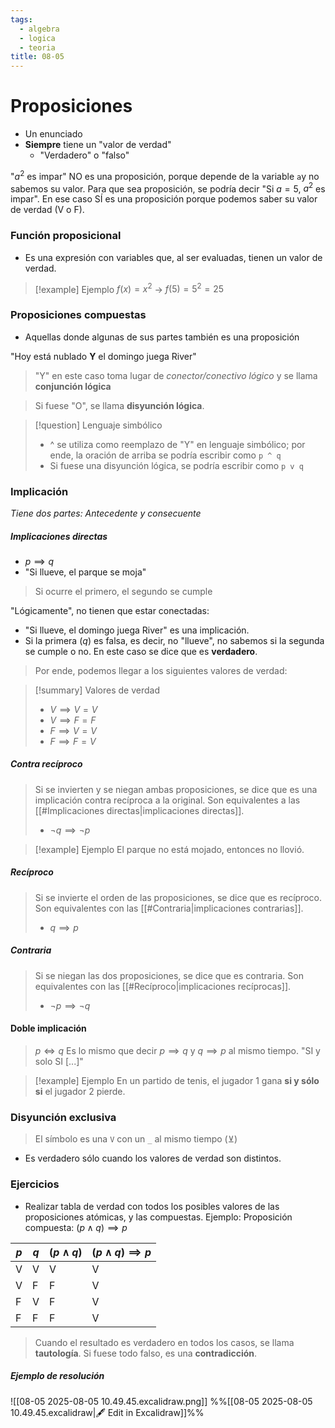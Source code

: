 ```yaml
---
tags:
  - algebra
  - logica
  - teoria
title: 08-05
---
```

# Proposiciones
- Un enunciado
- **Siempre** tiene un "valor de verdad"
	- "Verdadero" o "falso"

"$a^2$ es impar" NO es una proposición, porque depende de la variable `a`y no sabemos su valor. Para que sea proposición, se podría decir "Si $a = 5$, $a^2$ es impar". En ese caso SÍ es una proposición porque podemos saber su valor de verdad (V o F).

### Función proposicional
- Es una expresión con variables que, al ser evaluadas, tienen un valor de verdad.

>[!example] Ejemplo
>$f(x) = x^2$ -> $f(5) = 5^2 = 25$

### Proposiciones compuestas
- Aquellas donde algunas de sus partes también es una proposición

"Hoy está nublado **Y** el domingo juega River"
> "Y" en este caso toma lugar de *conector/conectivo lógico* y se llama **conjunción lógica**

> Si fuese "O", se llama **disyunción lógica**.

>[!question] Lenguaje simbólico
>- ^ se utiliza como reemplazo de "Y" en lenguaje simbólico; por ende, la oración de arriba se podría escribir como `p ^ q`
>- Si fuese una disyunción lógica, se podría escribir como `p v q`
### Implicación
*Tiene dos partes: Antecedente y consecuente*
##### Implicaciones directas
- $p \implies q$
- "Si llueve, el parque se moja"
> Si ocurre el primero, el segundo se cumple

"Lógicamente", no tienen que estar conectadas:
- "Si llueve, el domingo juega River" es una implicación.
- Si la primera ($q$) es falsa, es decir, no "llueve", no sabemos si la segunda se cumple o no. En este caso se dice que es **verdadero**.
> Por ende, podemos llegar a los siguientes valores de verdad:

>[!summary] Valores de verdad
>- $V \implies V = V$
>- $V \implies F = F$
>- $F \implies V = V$
>- $F \implies F = V$
##### Contra recíproco
> Si se invierten y se niegan ambas proposiciones, se dice que es una implicación contra recíproca a la original. Son equivalentes a las [[#Implicaciones directas|implicaciones directas]].
> - $\neg q \implies \neg p$

>[!example] Ejemplo
>El parque no está mojado, entonces no llovió.
##### Recíproco
> Si se invierte el orden de las proposiciones, se dice que es recíproco. Son equivalentes con las [[#Contraria|implicaciones contrarias]].
> - $q \implies p$
##### Contraria
> Si se niegan las dos proposiciones, se dice que es contraria. Son equivalentes con las [[#Recíproco|implicaciones recíprocas]].
> - $\neg p \implies \neg q$

#### Doble implicación
> $p \iff q$
>  Es lo mismo que decir $p \implies q$ y $q \implies p$ al mismo tiempo.
>  "SI y solo SI [...]"

>[!example] Ejemplo
>En un partido de tenis, el jugador 1 gana **si y sólo si** el jugador 2 pierde.
### Disyunción exclusiva
> El símbolo es una `V` con un `_` al mismo tiempo ($\veebar$)
- Es verdadero sólo cuando los valores de verdad son distintos.
### Ejercicios
- Realizar tabla de verdad con todos los posibles valores de las proposiciones atómicas, y las compuestas.
Ejemplo:
Proposición compuesta: $(p \wedge q) \implies p$

| $p$ | $q$ | $(p \wedge q)$ | $(p \wedge q) \implies p$ |
| --- | --- | -------------- | ------------------------- |
| V   | V   | V              | V                         |
| V   | F   | F              | V                         |
| F   | V   | F              | V                         |
| F   | F   | F              | V                         |

> Cuando el resultado es verdadero en todos los casos, se llama **tautología**. Si fuese todo falso, es una **contradicción**.
##### Ejemplo de resolución
![[08-05 2025-08-05 10.49.45.excalidraw.png]]
%%[[08-05 2025-08-05 10.49.45.excalidraw|🖋 Edit in Excalidraw]]%%
